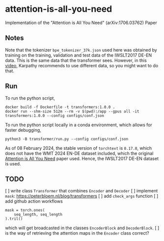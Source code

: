 # attention-is-all-you-need
Implementation of the "Attention is All You Need" (arXiv:1706.03762) Paper

## Notes
Note that the tokenizer `bpe_tokenizer_37k.json` used here was obtained by training on the training, validation and test data of the IWSLT2017 DE-EN data. This is the same data that the transformer sees. However, in this [video](https://www.youtube.com/watch?v=zduSFxRajkE), Karpathy recommends to use different data, so you might want to do that.

## Run
To run the python script,
```
docker build -f Dockerfile -t transformers:1.0.0 .
docker run --shm-size 512m --rm -v $(pwd):/app --gpus all -it transformers:1.0.0 --config configs/conf.json
```
To run the python script locally in a conda environment, which allows for faster debugging,
```
python3 -B transformer/run.py --config configs/conf.json
```
As of 08 February 2024, the stable version of `torchtext` is `0.17.0`, which does not have the WMT 2024 EN-DE dataset included, which the original [Attention is All You Need](http://arxiv.org/abs/1706.03762) paper used. Hence, the IWSLT2017 DE-EN dataset is used.

## TODO
[ ] write class `Transformer` that combines `Encoder` and `Decoder`
[ ] implement `mask`: https://peterbloem.nl/blog/transformers
[ ] add `check_args` function
[ ] add github action workflows
```
mask = torch.ones(
    seq_length, seq_length
).tril()
```
which will get broadcasted in the classes `EncoderBlock` and `DecoderBlock`.
[ ] is the way of retrieving the attention maps in the `Encoder` class correct?
